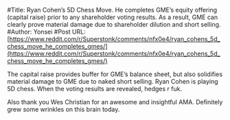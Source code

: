 #Title: Ryan Cohen’s 5D Chess Move. He completes GME’s equity offering (capital raise) prior to any shareholder voting results. As a result, GME can clearly prove material damage due to shareholder dilution and short selling.
#Author: Yonsei
#Post URL: [https://www.reddit.com/r/Superstonk/comments/nfx0e4/ryan_cohens_5d_chess_move_he_completes_gmes/](https://www.reddit.com/r/Superstonk/comments/nfx0e4/ryan_cohens_5d_chess_move_he_completes_gmes/)


The capital raise provides buffer for GME’s balance sheet, but also solidifies material damage to GME due to naked short selling. Ryan Cohen is playing 5D chess. When the voting results are revealed, hedges r fuk.

Also thank you Wes Christian for an awesome and insightful AMA. Definitely grew some wrinkles on this brain today.